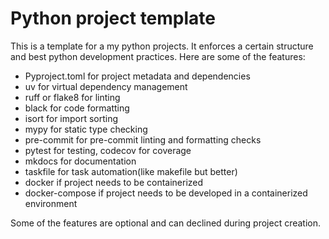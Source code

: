 # Python project template

This is a template for a my python projects. It enforces a certain structure and best python development practices. Here are some of the features:

 - Pyproject.toml for project metadata and dependencies
 - uv for virtual dependency management
 - ruff or flake8 for linting
 - black for code formatting
 - isort for import sorting
 - mypy for static type checking
 - pre-commit for pre-commit linting and formatting checks
 - pytest for testing, codecov for coverage
 - mkdocs for documentation
 - taskfile for task automation(like makefile but better)
 - docker if project needs to be containerized
 - docker-compose if project needs to be developed in a containerized environment

Some of the features are optional and can declined during project creation.
